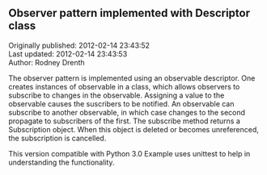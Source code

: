 ## Observer pattern implemented with Descriptor class  
Originally published: 2012-02-14 23:43:52  
Last updated: 2012-02-14 23:43:53  
Author: Rodney Drenth  
  
The observer pattern is implemented using an observable descriptor.
One creates instances of observable in a class, which allows observers to
subscribe to changes in the observable. Assigning a value to the observable
causes the suscribers to be notified. An observable can subscribe to another  observable, in which case changes to the second propagate to subscribers of the first.
The subscribe method returns a Subscription object. When this object is deleted or becomes unreferenced, the subscription is cancelled.

This version compatible with Python 3.0
Example uses unittest to help in understanding the functionality.